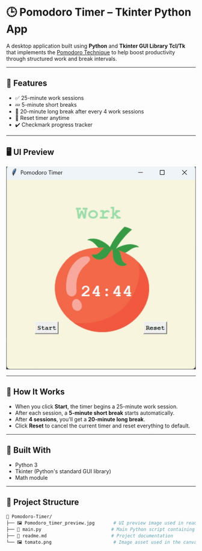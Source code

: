 # 🕒 Pomodoro Timer – Tkinter Python App

A desktop application built using **Python** and **Tkinter GUI Library Tcl/Tk** that implements the [Pomodoro Technique](https://en.wikipedia.org/wiki/Pomodoro_Technique) to help boost productivity through structured work and break intervals.

---

## 📌 Features

- ✅ 25-minute work sessions
- 💤 5-minute short breaks
- 🌙 20-minute long break after every 4 work sessions
- 🔄 Reset timer anytime
- ✔️ Checkmark progress tracker

---

## 🖥️ UI Preview

![Pomodoro App Screenshot](./Pomodoro_timer_preview.jpg)

---

## 🚀 How It Works

- When you click **Start**, the timer begins a 25-minute work session.
- After each session, a **5-minute short break** starts automatically.
- After **4 sessions**, you'll get a **20-minute long break**.
- Click **Reset** to cancel the current timer and reset everything to default.

---

## 🧱 Built With

- Python 3
- Tkinter (Python's standard GUI library)
- Math module

---

## 📁 Project Structure

```bash
📂 Pomodoro-Timer/
├── 🖼️ Pomodoro_timer_preview.jpg       # UI preview image used in readme file
├── 📄 main.py                          # Main Python script containing the Tkinter app
├── 📄 readme.md                        # Project documentation
└── 🖼️ tomato.png                       # Image asset used in the canvas (Pomodoro icon)

